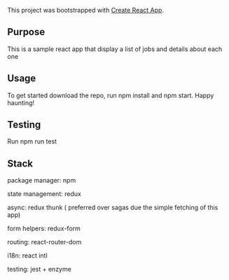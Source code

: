 This project was bootstrapped with [Create React App](https://github.com/facebook/create-react-app).

## Purpose

This is a sample react app that display a list of jobs and details about each one

## Usage

To get started download the repo, run npm install and npm start. Happy haunting!

## Testing

Run npm run test

## Stack

package manager: npm

state management: redux

async: redux thunk ( preferred over sagas due the simple fetching of this app)

form helpers: redux-form

routing: react-router-dom

i18n: react intl

testing: jest + enzyme
